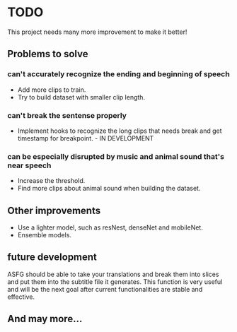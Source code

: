 # TODO

This project needs many more improvement to make it better!

## Problems to solve

### can't accurately recognize the ending and beginning of speech

- Add more clips to train.
- Try to build dataset with smaller clip length.

### can't break the sentense properly

- Implement hooks to recognize the long clips that needs break and get timestamp for breakpoint. - IN DEVELOPMENT

### can be especially disrupted by music and animal sound that's near speech

- Increase the threshold.
- Find more clips about animal sound when building the dataset.

## Other improvements

- Use a lighter model, such as resNest, denseNet and mobileNet.
- Ensemble models.

## future development

ASFG should be able to take your translations and break them into slices and put them into the subtitle file it generates. This function is very useful and will be the next goal after current functionalities are stable and effective.

## And may more...
